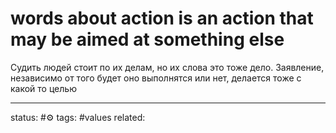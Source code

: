 # words about action is an action that may be aimed at something else
Судить людей стоит по их делам, но их слова это тоже дело.
Заявление, независимо от того будет оно выполнятся или нет, делается тоже с какой то целью

---
status: #⚙️ 
tags: #values
related: 